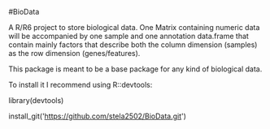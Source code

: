 #BioData

A R/R6 project to store biological data. One Matrix containing numeric data will 
be accompanied by one sample and one annotation data.frame that contain mainly factors 
that describe both the column dimension (samples) as the row dimension (genes/features).

This package is meant to be a base package for any kind of biological data.

To install it I recommend using R::devtools:

library(devtools)

install_git('https://github.com/stela2502/BioData.git')

